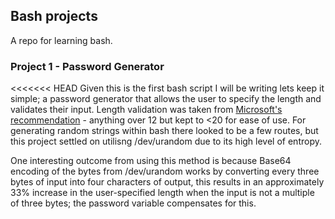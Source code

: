 ## Bash projects

A repo for learning bash.


### Project 1 - Password Generator
<<<<<<< HEAD
Given this is the first bash script I will be writing lets keep it simple; a password generator that allows the user to specify the length and validates their input. Length validation was taken from [Microsoft's recommendation](https://support.microsoft.com/en-gb/windows/create-and-use-strong-passwords-c5cebb49-8c53-4f5e-2bc4-fe357ca048eb) - anything over 12 but kept to <20 for ease of use. For generating random strings within bash there looked to be a few routes, but this project settled on utilisng /dev/urandom due to its high level of entropy. 

One interesting outcome from using this method is because Base64 encoding of the bytes from /dev/urandom works by converting every three bytes of input into four characters of output, this results in an approximately 33% increase in the user-specified length when the input is not a multiple of three bytes; the password variable compensates for this.
